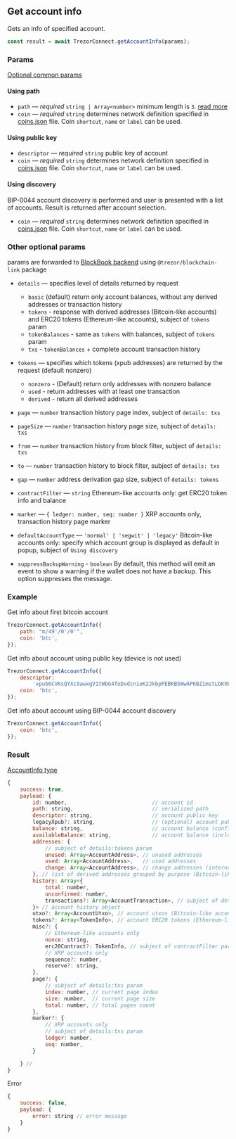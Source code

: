## Get account info

Gets an info of specified account.

```javascript
const result = await TrezorConnect.getAccountInfo(params);
```

### Params

[Optional common params](commonParams.md)

#### Using path

-   `path` — _required_ `string | Array<number>` minimum length is `3`. [read more](../path.md)
-   `coin` — _required_ `string` determines network definition specified in [coins.json](https://github.com/trezor/trezor-suite/blob/develop/packages/connect-common/files/coins.json) file. Coin `shortcut`, `name` or `label` can be used.

#### Using public key

-   `descriptor` — _required_ `string` public key of account
-   `coin` — _required_ `string` determines network definition specified in [coins.json](https://github.com/trezor/trezor-suite/blob/develop/packages/connect-common/files/coins.json) file. Coin `shortcut`, `name` or `label` can be used.

#### Using discovery

BIP-0044 account discovery is performed and user is presented with a list of accounts. Result is returned after account selection.

-   `coin` — _required_ `string` determines network definition specified in [coins.json](https://github.com/trezor/trezor-suite/blob/develop/packages/connect-common/files/coins.json) file. Coin `shortcut`, `name` or `label` can be used.

### Other optional params

params are forwarded to [BlockBook backend](https://github.com/trezor/blockbook/blob/master/docs/api.md#api-v2) using `@trezor/blockchain-link` package

-   `details` — specifies level of details returned by request

    -   `basic` (default) return only account balances, without any derived addresses or transaction history
    -   `tokens` - response with derived addresses (Bitcoin-like accounts) and ERC20 tokens (Ethereum-like accounts), subject of `tokens` param
    -   `tokenBalances` - same as `tokens` with balances, subject of `tokens` param
    -   `txs` - `tokenBalances` + complete account transaction history

-   `tokens` — specifies which tokens (xpub addresses) are returned by the request (default nonzero)

    -   `nonzero` - (Default) return only addresses with nonzero balance
    -   `used` - return addresses with at least one transaction
    -   `derived` - return all derived addresses

-   `page` — `number` transaction history page index, subject of `details: txs`
-   `pageSize` — `number` transaction history page size, subject of `details: txs`
-   `from` — `number` transaction history from block filter, subject of `details: txs`
-   `to` — `number` transaction history to block filter, subject of `details: txs`
-   `gap` — `number` address derivation gap size, subject of `details: tokens`
-   `contractFilter` — `string` Ethereum-like accounts only: get ERC20 token info and balance
-   `marker` — `{ ledger: number, seq: number }` XRP accounts only, transaction history page marker
-   `defaultAccountType` — `'normal' | 'segwit' | 'legacy'` Bitcoin-like accounts only: specify which account group is displayed as default in popup, subject of `Using discovery`
-   `suppressBackupWarning` - `boolean` By default, this method will emit an event to show a warning if the wallet does not have a backup. This option suppresses the message.

### Example

Get info about first bitcoin account

```javascript
TrezorConnect.getAccountInfo({
    path: "m/49'/0'/0'",
    coin: 'btc',
});
```

Get info about account using public key (device is not used)

```javascript
TrezorConnect.getAccountInfo({
    descriptor:
        'xpub6CVKsQYXc9awxgV1tWbG4foDvdcnieK2JkbpPEBKB5WwAPKBZ1mstLbKVB4ov7QzxzjaxNK6EfmNY5Jsk2cG26EVcEkycGW4tchT2dyUhrx',
    coin: 'btc',
});
```

Get info about account using BIP-0044 account discovery

```javascript
TrezorConnect.getAccountInfo({
    coin: 'btc',
});
```

### Result

[AccountInfo type](https://github.com/trezor/trezor-suite/blob/develop/packages/connect/src/types/account.ts)

```javascript
{
    success: true,
    payload: {
        id: number,                           // account id
        path: string,                         // serialized path
        descriptor: string,                   // account public key
        legacyXpub?: string,                  // (optional) account public key in legacy format (only for segwit and segwit native accounts)
        balance: string,                      // account balance (confirmed transactions only)
        availableBalance: string,             // account balance (including unconfirmed transactions)
        addresses: {
            // subject of details:tokens param
            unused: Array<AccountAddress>, // unused addresses
            used: Array<AccountAddress>,   // used addresses
            change: Array<AccountAddress>, // change addresses (internal)
        }, // list of derived addresses grouped by purpose (Bitcoin-like accounts)
        history: Array<{
            total: number,
            unconfirmed: number,
            transactions?: Array<AccountTransaction>, // subject of details:txs param
        }> // account history object
        utxo?: Array<AccountUtxo>, // account utxos (Bitcoin-like accounts), subject of details:tokens param
        tokens?: Array<TokenInfo>, // account ERC20 tokens (Ethereum-like accounts), subject of details:tokens param
        misc?: {
            // Ethereum-like accounts only
            nonce: string,
            erc20Contract?: TokenInfo, // subject of contractFilter param
            // XRP accounts only
            sequence?: number,
            reserve?: string,
        },
        page?: {
            // subject of details:txs param
            index: number, // current page index
            size: number,  // current page size
            total: number, // total pages count
        },
        marker?: {
            // XRP accounts only
            // subject of details:txs param
            ledger: number,
            seq: number,
        }

    } //
}
```

Error

```javascript
{
    success: false,
    payload: {
        error: string // error message
    }
}
```
